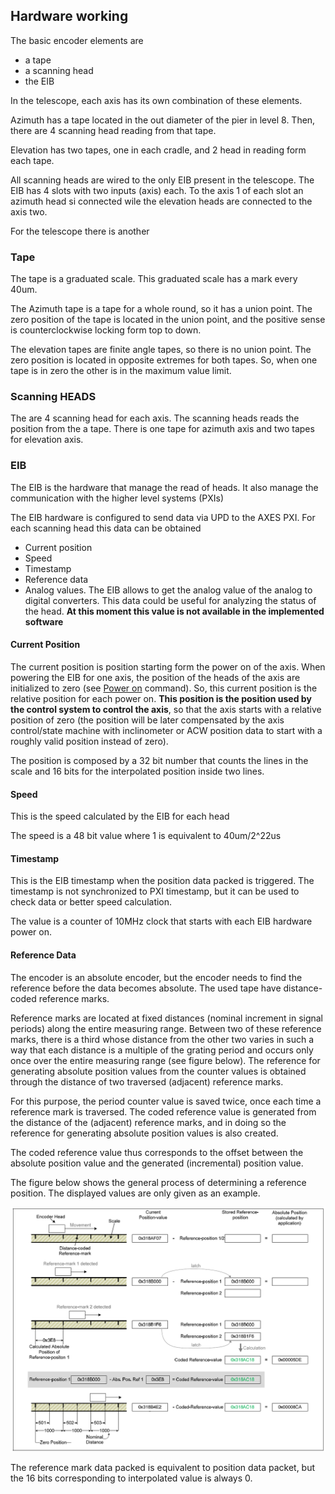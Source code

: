 ## Hardware working

The basic encoder elements are

* a tape
* a scanning head
* the EIB

In the telescope, each axis has its own combination of these elements. 

Azimuth has a tape located in the out diameter of the pier in level 8. Then, there are 4 scanning head reading from that tape.

Elevation has two tapes, one in each cradle, and 2 head in reading form each tape.

All scanning heads are wired to the only EIB present in the telescope. The EIB has 4 slots with two inputs (axis) each. To the axis 1 of each slot an azimuth head si connected wile the elevation heads are connected to the axis two.

For the telescope there is another
### Tape

The tape is a graduated scale. This graduated scale has a mark every 40um. 

The Azimuth tape is a tape for a whole round, so it has a union point. The zero position of the tape is located in the union point, and the positive sense is counterclockwise locking form top to down.

The elevation tapes are finite angle tapes, so there is no union point. The zero position is located in opposite extremes for both tapes. So, when one tape is in zero the other is in the maximum value limit.

### Scanning HEADS

The are 4 scanning head for each axis. The scanning heads reads the position from the a tape. There is one tape for azimuth axis and two tapes for elevation axis. 

### EIB

The EIB is the hardware that manage the read of heads. It also manage the communication with the higher level systems (PXIs)

The EIB hardware is configured to send data via UPD to the AXES PXI. For each scanning head this data can be obtained

* Current position
* Speed
* Timestamp
* Reference data
* Analog values. The EIB allows to get the analog value of the analog to digital converters. This data could be useful for analyzing the status of the head. **At this moment this value is not available in the implemented software**

#### Current Position

The current position is position starting form the power on of the axis. When powering the EIB for one axis, the position of the heads of the axis are initialized to zero (see [Power on](05%20Commad%20sequences..md#Power-On) command). So, this current position is the relative position for each power on. **This position is the position used by the control system to control the axis**, so that the axis starts with a relative position of zero (the position will be later compensated by the axis control/state machine with inclinometer or ACW position data to start with a roughly valid position instead of zero).

The position is composed by a 32 bit number that counts the lines in the scale and 16 bits for the interpolated position inside two lines.

#### Speed

This is the speed calculated by the EIB for each head

The speed is a 48 bit value where 1 is equivalent to 40um/2^22us


#### Timestamp

This is the EIB timestamp when the position data packed is triggered. The timestamp is not synchronized to PXI timestamp, but it can be used to check data or better speed calculation.

The value is a counter of 10MHz clock that starts with each EIB hardware power on.

#### Reference Data

The encoder is an absolute encoder, but the encoder needs to find the reference before the data becomes absolute. The used tape have distance-coded reference marks.

Reference marks are located at fixed distances (nominal increment
in signal periods) along the entire measuring range. Between two of these reference marks, there is a third whose distance from the other two varies in such a way that each distance is a multiple of the grating period and occurs only once over the entire measuring range (see figure below). The reference for generating absolute position values from the counter values is obtained
through the distance of two traversed (adjacent) reference marks.

For this purpose, the period counter value is saved twice, once each time a reference mark is traversed. The coded reference value is generated from the distance of the (adjacent) reference marks, and in doing so the reference for generating absolute position values is also created.

The coded reference value thus corresponds to the offset between the absolute position value and the generated (incremental) position value.

The figure below shows the general process of determining a reference position. The displayed values are only given as an example.

![Distance coded reference marks](media/diT19ikyEB.png)

The reference mark data packed is equivalent to position data packet, but the 16 bits corresponding to interpolated value is always 0.